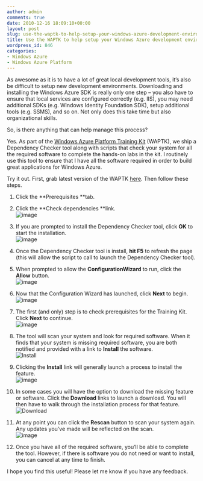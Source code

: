 ```yaml
---
author: admin
comments: true
date: 2010-12-16 18:09:10+00:00
layout: post
slug: use-the-waptk-to-help-setup-your-windows-azure-development-environment
title: Use the WAPTK to help setup your Windows Azure development environment
wordpress_id: 846
categories:
- Windows Azure
- Windows Azure Platform
---
```


As awesome as it is to have a lot of great local development tools, it’s also be difficult to setup new development environments. Downloading and installing the Windows Azure SDK is really only one step – you also have to ensure that local services are configured correctly (e.g. IIS), you may need additional SDKs (e.g. Windows Identity Foundation SDK), setup additional tools (e.g. SSMS), and so on. Not only does this take time but also organizational skills.

 

So, is there anything that can help manage this process?

 

Yes. As part of the [Windows Azure Platform Training Kit](http://www.microsoft.com/downloads/en/details.aspx?FamilyID=413E88F8-5966-4A83-B309-53B7B77EDF78&displaylang=en) (WAPTK), we ship a Dependency Checker tool along with scripts that check your system for all the required software to complete the hands-on labs in the kit. I routinely use this tool to ensure that I have all the software required in order to build great applications for Windows Azure.

 

Try it out. First, grab latest version of the WAPTK [here](http://www.microsoft.com/downloads/en/details.aspx?FamilyID=413E88F8-5966-4A83-B309-53B7B77EDF78&displaylang=en). Then follow these steps.

 

  
  1. Click the **Prerequisites **tab.
   
  2. Click the **Check dependencies **link.        
![image](https://wadewegner.blob.core.windows.net/wordpress/2010/12/image2.png)
   
  3. If you are prompted to install the Dependency Checker tool, click **OK** to start the installation.        
![image](https://wadewegner.blob.core.windows.net/wordpress/2010/12/image3.png)
   
  4. Once the Dependency Checker tool is install, **hit F5** to refresh the page (this will allow the script to call to launch the Dependency Checker tool).
   
  5. When prompted to allow the **ConfigurationWizard** to run, click the **Allow** button.        
![image](https://wadewegner.blob.core.windows.net/wordpress/2010/12/image4.png)
   
  6. Now that the Configuration Wizard has launched, click **Next** to begin.        
![image](https://wadewegner.blob.core.windows.net/wordpress/2010/12/image5.png)
   
  7. The first (and only) step is to check prerequisites for the Training Kit. Click **Next** to continue.        
![image](https://wadewegner.blob.core.windows.net/wordpress/2010/12/image6.png)
   
  8. The tool will scan your system and look for required software. When it finds that your system is missing required software, you are both notified and provided with a link to **Install** the software.        
![Install](https://wadewegner.blob.core.windows.net/wordpress/2010/12/Install.png)
   
  9. Clicking the **Install** link will generally launch a process to install the feature.        
![image](https://wadewegner.blob.core.windows.net/wordpress/2010/12/image7.png)
   
  10. In some cases you will have the option to download the missing feature or software. Click the **Download** links to launch a download. You will then have to walk through the installation process for that feature.        
![Download](https://wadewegner.blob.core.windows.net/wordpress/2010/12/Download.png)
   
  11. At any point you can click the **Rescan** button to scan your system again. Any updates you’ve made will be reflected on the scan.        
![image](https://wadewegner.blob.core.windows.net/wordpress/2010/12/image8.png)
   
  12. Once you have all of the required software, you’ll be able to complete the tool. However, if there is software you do not need or want to install, you can cancel at any time to finish.
 

I hope you find this useful! Please let me know if you have any feedback.
